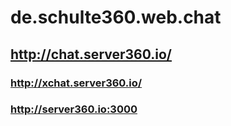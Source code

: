 # de.schulte360.web.chat

## http://chat.server360.io/


### http://xchat.server360.io/
### http://server360.io:3000
